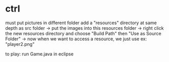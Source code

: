 # ctrl
must put pictures in different folder
add a "resources" directory at same depth as src folder -> put the images into this resources folder ->
right click the new resources directory and choose "Build Path" then "Use as Source Folder" -> now when we want to access a resource, we just use ex: "player2.png"

to play: run Game.java in eclipse
